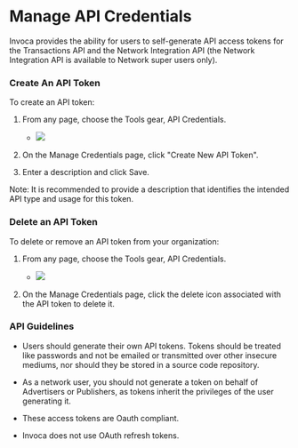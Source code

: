 Manage API Credentials
======================

Invoca provides the ability for users to self-generate API access tokens for the Transactions API and the Network Integration
API (the Network Integration API is available to Network super users only).


### Create An API Token

To create an API token:

1. From any page, choose the Tools gear, ﻿API Credentials.

   * <img src="https://invoca.uservoice.com/assets/74025540/gear-icon.png" class="info-img" />

2. On the Manage Credentials page, click ﻿﻿"Create New API Token".
3. Enter a description and click Save.

Note: It is recommended to provide a description that identifies the intended API type and usage for this token.


### Delete an API Token

To delete or remove an API token from your organization:

1.   From any page, choose the Tools gear, ﻿API Credentials.
     * <img src="https://invoca.uservoice.com/assets/74025540/gear-icon.png" class="info-img" />

2.   On the Manage Credentials page, click the delete icon associated with the API token to delete it.


### API Guidelines

* Users should generate their own API tokens. Tokens should be treated like passwords and not be emailed or transmitted over other insecure mediums, nor should they be stored in a source code repository.

* As a network user, you should not generate a token on behalf of Advertisers or Publishers, as tokens inherit the privileges of the user generating it.

* These access tokens are Oauth compliant.

* Invoca does not use OAuth refresh tokens.
